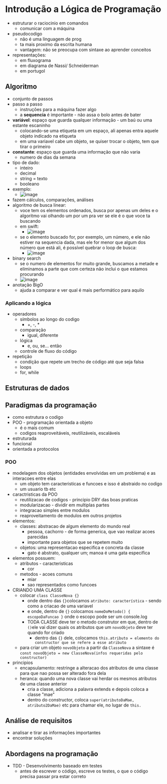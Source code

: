 # Introdução a Lógica de Programação

- estruturar o raciocinio em comandos
  - comunicar com a máquina
- pseudocodigo
  - não é uma linguagem de prog
  - ta mais proximo da escrita humana
  - vantagem: não se preocupa com sintaxe ao aprender conceitos
- representações:
  - em fluxograma
  - em diagrama de Nassi/ Schneiderman
  - em portugol

## Algoritmo

- conjunto de passos
- passo a passo
  - instruções para a máquina fazer algo
  - a **sequencia** é importante - não assa o bolo antes de bater
- **variável**: espaço que guarda qualquer informação - um baú ou uma estante escaninho
  - colocando-se uma etiqueta em um espaço, ali apenas entra aquele objeto indicado na etiqueta
  - em uma variavel cabe um objeto, se quiser trocar o objeto, tem que tirar o primeiro
- **constante**: espaço que guarda uma informação que não varia
  - numero de dias da semana
- tipo de dado:
  - inteiro
  - decimal
  - string = texto
  - booleano
- exemplo:
  - ![image](https://github.com/user-attachments/assets/9fb45168-beac-4ed5-b772-c039c243a192)
- fazem cálculos, comparações, análises
- algoritmo de busca linear:
  - voce tem os elementos ordenados, busca por apenas um deles e o algoritmo vai olhando um por um pra ver se ele é o que voce ta buscando
  - em swift:
    - ![image](https://github.com/user-attachments/assets/6265c804-16cf-4d97-a668-eec95f6a4e58)
  - se o elemento buscado for, por exemplo, um número, e ele não estiver na sequencia dada, mas ele for menor que algum dos número que está ali, é possível quebrar o loop de busca:
    - ![image](https://github.com/user-attachments/assets/687b57c7-db12-43b7-866d-f319eea67c7f)
- binary search
  - se o numero de elementos for muito grande, buscamos a metade e eliminamos a parte que com certeza não inclui o que estamos procurando
  - ![image](https://github.com/user-attachments/assets/9c45418a-f94b-4960-9e2c-d8ebeaeb110d)
- anotação BigO
  - ajuda a comparar e ver qual é mais performático para aquilo

### Aplicando a lógica

- operadores
  - símbolos ao longo do codigo
    - +, -, *
  - comparação
    - igual, diferente
  - lógica
    - e, ou, se... então
  -  controle de fluxo do código
- repetição
  - condição que repete um trecho de código até que seja falsa
  - loops
  - for, while

## Estruturas de dados

## Paradigmas da programação

- como estrutura o codigo
- POO - programação orientada a objeto
  - é o mais comum
  - codigos reaproveitáveis, reutilizáveis, escaláveis
- estruturada
- funcional
- orientada a protocolos

### POO

- modelagem dos objetos (entidades envolvidas em um problema) e as interacoes entre elas
  - um objeto tem caracteristicas e funcoes e isso é abstraido no codigo
  - um usuario tb etc
- caractristicas da POO
  - reutilizacao de codigos - principio DRY das boas praticas
  - modularizacao - dividir em multiplas partes
  - integracao simples entre modulos
  - reaproveitamento de modulos em outros projetos
- elementos:
  - classes: abstracao de algum elemento do mundo real
    - pessoa, cachorro - de forma generica, que vao realizar acoes parecidas
    - importante para objetos que se repetem muito
  - objetos: uma representacao especifica e concreta da classe
    - gato é abstrato, qualquer um; manoa é uma gata específica
- elementos possuem:
  - atributos - caracteristicas
    - cor
  - metodos - acoes comuns
    - miar
    - sao representados como funcoes
- CRIANDO UMA CLASSE
  - colocar `class ClasseNova {}`
      - onde dentro das `{}`colocamos `atributo: característica` - sendo como a criacao de uma variavel
      - e onde, dentro de `{}` colocamos `nomeDoMetodo() { escopoDaFuncao }` onde o escopo pode ser um console.log
      - TODA CLASSE deve ter o metodo construtor em que, dentro de `()`ele vai dizer quais os atributos que um `novoObjeto` deve ter quando for criado
        - dentro das `{}` dele, colocamos `this.atributo = elemento do constructor que se refere a esse atributo` 
  - para criar um objeto `novoObjeto` a partir da `ClasseNova` a sintaxe é `const novoObjeto = new ClasseNova(infos requeridas pelo constructor)`
- principios
  - encapsulamento: restringe a alteracao dos atributos de uma classe para que nao possa ser alterado fora dela
  - heranca: quando uma nova classe vai herdar os mesmos atributos de uma classe anterior
    - cria a classe, adiciona a palavra extends e depois coloca a classe "mae"
    - dentro do constructor, coloca `super(atributoDaMae, atributo2DaMae)` etc para chamar ele, no lugar de `this.`

## Análise de requisitos

- analisar e tirar as informações importantes
- encontrar soluções

## Abordagens na programação

- TDD - Desenvolvimento baseado em testes
  - antes de escrever o código, escreve os testes, o que o código precisa passar pra estar correto
  
